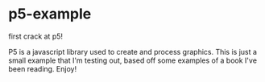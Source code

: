 # p5-example
first crack at p5!

P5 is a javascript library used to create and process graphics. This is just a small example that I'm testing out, based off some examples of a book I've been reading. Enjoy!
